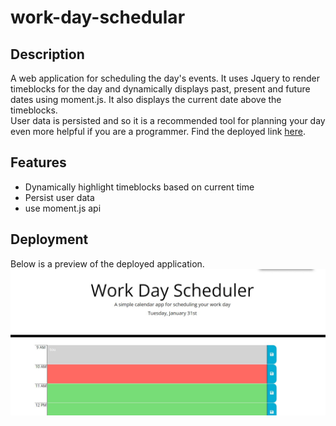 # work-day-schedular

## Description

A web application for scheduling the day's events. It uses Jquery to render timeblocks for the day and dynamically displays past, present and future dates using moment.js. It also displays the current date above the timeblocks.  
User data is persisted and so it is a recommended tool for planning your day even more helpful if you are a programmer. Find the deployed link [here](https://brian-machiestay.github.io/work-day-schedular/).  
  
## Features
- Dynamically highlight timeblocks based on current time
- Persist user data
- use moment.js api

## Deployment
Below is a preview of the deployed application.
![previw](./assets/images/schedule.jpg)
